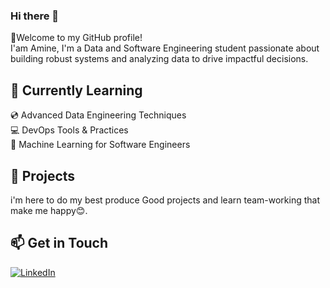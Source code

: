 ### Hi there 👋
👋Welcome to my GitHub profile! </br>I'am Amine, I'm a Data and Software Engineering student passionate about building robust systems and analyzing data to drive impactful decisions.
## 🌱 Currently Learning
 💿 Advanced Data Engineering Techniques</br>
 💻 DevOps Tools & Practices</br>
 🤖 Machine Learning for Software Engineers</br>
## 💼 Projects
i'm here to do my best produce Good projects and learn team-working that make me happy😊.
## 📫 Get in Touch
[![LinkedIn](https://img.shields.io/badge/linkedin-%230077B5.svg?style=for-the-badge&logo=linkedin&logoColor=white)]((https://www.linkedin.com/in/amine-koula-30b07531a/))
 
 
